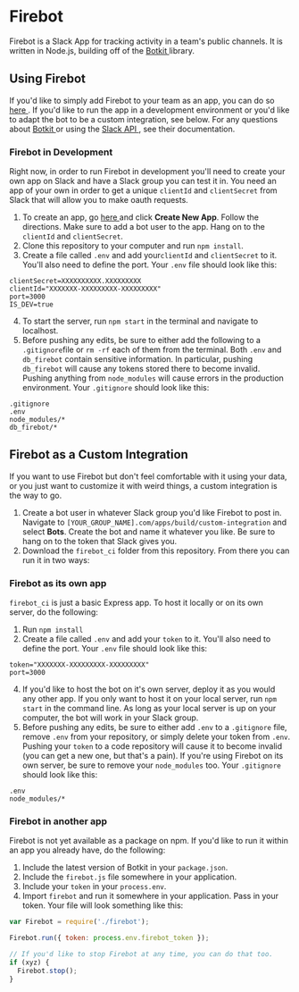 # Firebot
Firebot is a Slack App for tracking activity in a team's public channels. It is written in Node.js, building off of the [ Botkit ]( https://github.com/howdyai/botkit ) library.


## Using Firebot
If you'd like to simply add Firebot to your team as an app, you can do so
[ here ]( http://fervidbot.com ). If you'd like to run the app in a development
environment or you'd like to adapt the bot to be a custom integration, see below.
For any questions about [ Botkit ]( https://github.com/howdyai/botkit ) or using the [ Slack API ]( https://api.slack.com/ ), see their documentation.

### Firebot in Development
Right now, in order to run Firebot in development you'll need to create your own app on Slack and have a Slack group you can test it in. You need an app of your
own in order to get a unique `clientId` and `clientSecret` from Slack that will
allow you to make oauth requests.  

1. To create an app, go [ here ]( https://api.slack.com/apps?new_app=1 ) and click **Create New App**. Follow the directions. Make sure to add a bot user to the app. Hang on to the `clientId` and `clientSecret`.
2. Clone this repository to your computer and run `npm install`.
3. Create a file called `.env` and add your`clientId` and `clientSecret` to it. You'll also need to define the port. Your `.env` file should look like this:
```
clientSecret=XXXXXXXXXX.XXXXXXXXX
clientId="XXXXXXX-XXXXXXXXX-XXXXXXXXX"
port=3000
IS_DEV=true
```
4. To start the server, run `npm start` in the terminal and navigate to localhost.
5. Before pushing any edits, be sure to either add the following to a `.gitignore`file or `rm -rf` each of them from the terminal. Both `.env` and `db_firebot` contain sensitive information. In particular, pushing `db_firebot` will cause any tokens stored there to become invalid. Pushing anything from `node_modules` will cause errors in the production environment. Your `.gitignore` should look like this:
```
.gitignore
.env
node_modules/*
db_firebot/*
```

## Firebot as a Custom Integration
If you want to use Firebot but don't feel comfortable with it using your data,
or you just want to customize it with weird things, a custom integration is the way to go.

1. Create a bot user in whatever Slack group you'd like Firebot to post in. Navigate to `[YOUR_GROUP_NAME].com/apps/build/custom-integration` and select **Bots**. Create the bot and name it whatever you like. Be sure to hang on to the token that Slack gives you.
2. Download the `firebot_ci` folder from this repository. From there you can run it in two ways:

### Firebot as its own app
`firebot_ci` is just a basic Express app. To host it locally or on its own server, do the following:
  1. Run `npm install`
  3. Create a file called `.env` and add your `token` to it. You'll also need to define the port. Your `.env` file should look like this:
  ```
  token="XXXXXXX-XXXXXXXXX-XXXXXXXXX"
  port=3000
  ```
  4. If you'd like to host the bot on it's own server, deploy it as you would any other app. If you only want to host it on your local server, run `npm start` in the command line. As long as your local server is up on your computer, the bot will work in your Slack group.
  5. Before pushing any edits, be sure to either add `.env` to a `.gitignore` file, remove `.env` from your repository, or simply delete your token from `.env`. Pushing your `token` to a code repository will cause it to become invalid (you can get a new one, but that's a pain). If you're using Firebot on its own server, be sure to remove your `node_modules` too. Your `.gitignore` should look like this:
  ```
  .env
  node_modules/*
  ```

### Firebot in another app
Firebot is not yet available as a package on npm. If you'd like to run it within an app you already have, do the following:
  1. Include the latest version of Botkit in your `package.json`.
  2. Include the `firebot.js` file somewhere in your application.
  3. Include your `token` in your `process.env`.
  4. Import `firebot` and run it somewhere in your application. Pass in your token. Your file will look something like this:
  ```javascript
  var Firebot = require('./firebot');

  Firebot.run({ token: process.env.firebot_token });

  // If you'd like to stop Firebot at any time, you can do that too.
  if (xyz) {
    Firebot.stop();
  }

  ```
